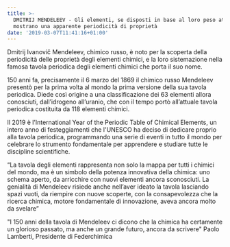 ```yaml
---
title: >-
  DMITRIJ MENDELEEV - Gli elementi, se disposti in base al loro peso atomico,
  mostrano una apparente periodicità di proprietà
date: '2019-03-07T11:41:16+01:00'
---
```

Dmitrij Ivanovič Mendeleev, chimico russo, è noto per la scoperta della periodicità delle proprietà degli elementi chimici, e la loro sistemazione nella famosa tavola periodica degli elementi chimici che porta il suo nome.

150 anni fa, precisamente il 6 marzo del 1869 il chimico russo Mendeleev presentò per la prima volta al mondo la prima versione della sua tavola periodica. Diede così origine a una classificazione dei 63 elementi allora conosciuti, dall’idrogeno all’uranio, che con il tempo portò all’attuale tavola periodica costituita da 118 elementi chimici.

Il 2019 è l’International Year of the Periodic Table of Chimical Elements, un intero anno di festeggiamenti che l'UNESCO ha deciso di dedicare proprio alla tavola periodica, programmando una serie di eventi in tutto il mondo per celebrare lo strumento fondamentale per apprendere e studiare tutte le discipline scientifiche.

“La tavola degli elementi rappresenta non solo la mappa per tutti i chimici del mondo, ma è un simbolo della potenza innovativa della chimica: uno schema aperto, da arricchire con nuovi elementi ancora sconosciuti. La genialità di Mendeleev risiede anche nell’aver ideato la tavola lasciando spazi vuoti, da riempire con nuove scoperte, con la consapevolezza che la ricerca chimica, motore fondamentale di innovazione, aveva ancora molto da svelare”

"I 150 anni della tavola di Mendeleev ci dicono che la chimica ha certamente un glorioso passato, ma anche un grande futuro, ancora da scrivere" Paolo Lamberti, Presidente di Federchimica
